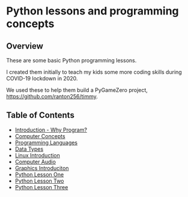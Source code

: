 # Python lessons and programming concepts


## Overview ##

These are some basic Python programming lessons.

I created them initially to teach my kids some more coding skills during COVID-19 lockdown in 2020.

We used these to help them build a PyGameZero project, https://github.com/ranton256/timmy.


## Table of Contents ##


- [Introduction - Why Program?](intro_why_program.md)
- [Computer Concepts](comp_concepts1.md)
- [Programming Languages](languages.md)
- [Data Types](data_types.md)
- [Linux Introduction](linux_intro.md)
- [Computer Audio](computer_audio.md)
- [Graphics Introduciton](graphics_intro.md)
- [Python Lesson One](python_lesson1.md)
- [Python Lesson Two](python_lesson2.md)
- [Python Lesson Three](python_lesson3.md)
